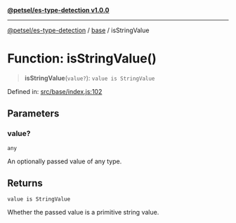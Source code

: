 [**@petsel/es-type-detection v1.0.0**](../../README.md)

***

[@petsel/es-type-detection](../../modules.md) / [base](../README.md) / isStringValue

# Function: isStringValue()

> **isStringValue**(`value?`): `value is StringValue`

Defined in: [src/base/index.js:102](https://github.com/petsel/es-type-detection/blob/ee065d8dbfab0995c95e9bb864d87647f5391dda/src/base/index.js#L102)

## Parameters

### value?

`any`

An optionally passed value of any type.

## Returns

`value is StringValue`

Whether the passed value is a primitive string value.
